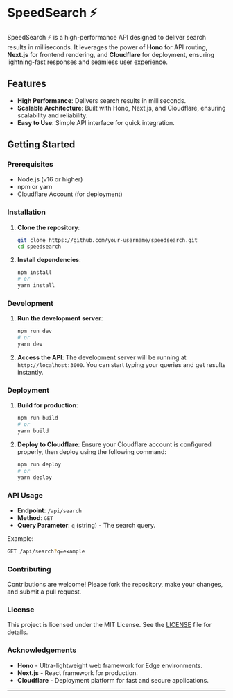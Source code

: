 # SpeedSearch ⚡

SpeedSearch ⚡ is a high-performance API designed to deliver search results in milliseconds. It leverages the power of **Hono** for API routing, **Next.js** for frontend rendering, and **Cloudflare** for deployment, ensuring lightning-fast responses and seamless user experience.

## Features

- **High Performance**: Delivers search results in milliseconds.
- **Scalable Architecture**: Built with Hono, Next.js, and Cloudflare, ensuring scalability and reliability.
- **Easy to Use**: Simple API interface for quick integration.

## Getting Started

### Prerequisites

- Node.js (v16 or higher)
- npm or yarn
- Cloudflare Account (for deployment)

### Installation

1. **Clone the repository**:
   ```bash
   git clone https://github.com/your-username/speedsearch.git
   cd speedsearch
   ```

2. **Install dependencies**:
   ```bash
   npm install
   # or
   yarn install
   ```

### Development

1. **Run the development server**:
   ```bash
   npm run dev
   # or
   yarn dev
   ```

2. **Access the API**:
   The development server will be running at `http://localhost:3000`. You can start typing your queries and get results instantly.

### Deployment

1. **Build for production**:
   ```bash
   npm run build
   # or
   yarn build
   ```

2. **Deploy to Cloudflare**:
   Ensure your Cloudflare account is configured properly, then deploy using the following command:
   ```bash
   npm run deploy
   # or
   yarn deploy
   ```

### API Usage

- **Endpoint**: `/api/search`
- **Method**: `GET`
- **Query Parameter**: `q` (string) - The search query.

Example:
```bash
GET /api/search?q=example
```

### Contributing

Contributions are welcome! Please fork the repository, make your changes, and submit a pull request.

### License

This project is licensed under the MIT License. See the [LICENSE](./LICENSE) file for details.

### Acknowledgements

- **Hono** - Ultra-lightweight web framework for Edge environments.
- **Next.js** - React framework for production.
- **Cloudflare** - Deployment platform for fast and secure applications.

---
